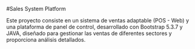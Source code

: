 #Sales System Platform

Este proyecto consiste en un sistema de ventas adaptable (POS - Web) y una plataforma de panel de control,
desarrollado con Bootstrap 5.3.7 y JAVA, diseñado para gestionar las ventas de diferentes sectores y proporciona análisis detallados.
